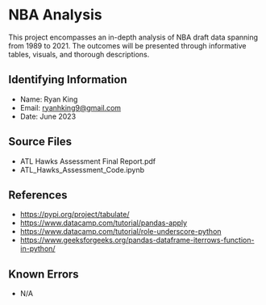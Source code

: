# NBA Analysis
This project encompasses an in-depth analysis of NBA draft data spanning from 1989 to 2021. The outcomes will be presented through informative tables, visuals, and thorough descriptions.

## Identifying Information
* Name: Ryan King
* Email: ryanhking9@gmail.com
* Date: June  2023

## Source Files
* ATL Hawks Assessment Final Report.pdf
* ATL_Hawks_Assessment_Code.ipynb

## References
* https://pypi.org/project/tabulate/
* https://www.datacamp.com/tutorial/pandas-apply
* https://www.datacamp.com/tutorial/role-underscore-python
* https://www.geeksforgeeks.org/pandas-dataframe-iterrows-function-in-python/

## Known Errors
* N/A
